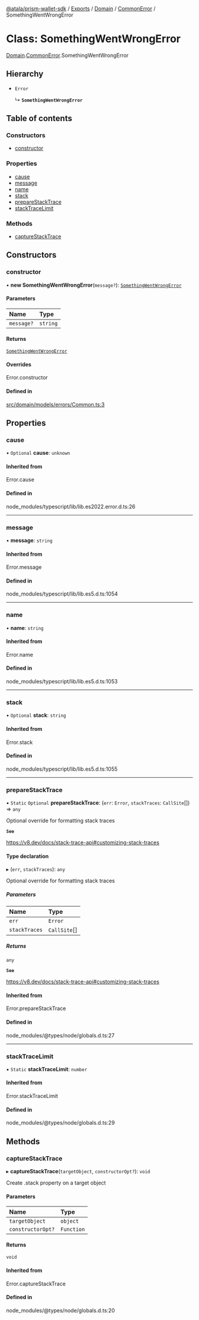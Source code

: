 [@atala/prism-wallet-sdk](../README.md) / [Exports](../modules.md) / [Domain](../modules/Domain.md) / [CommonError](../modules/Domain.CommonError.md) / SomethingWentWrongError

# Class: SomethingWentWrongError

[Domain](../modules/Domain.md).[CommonError](../modules/Domain.CommonError.md).SomethingWentWrongError

## Hierarchy

- `Error`

  ↳ **`SomethingWentWrongError`**

## Table of contents

### Constructors

- [constructor](Domain.CommonError.SomethingWentWrongError.md#constructor)

### Properties

- [cause](Domain.CommonError.SomethingWentWrongError.md#cause)
- [message](Domain.CommonError.SomethingWentWrongError.md#message)
- [name](Domain.CommonError.SomethingWentWrongError.md#name)
- [stack](Domain.CommonError.SomethingWentWrongError.md#stack)
- [prepareStackTrace](Domain.CommonError.SomethingWentWrongError.md#preparestacktrace)
- [stackTraceLimit](Domain.CommonError.SomethingWentWrongError.md#stacktracelimit)

### Methods

- [captureStackTrace](Domain.CommonError.SomethingWentWrongError.md#capturestacktrace)

## Constructors

### constructor

• **new SomethingWentWrongError**(`message?`): [`SomethingWentWrongError`](Domain.CommonError.SomethingWentWrongError.md)

#### Parameters

| Name | Type |
| :------ | :------ |
| `message?` | `string` |

#### Returns

[`SomethingWentWrongError`](Domain.CommonError.SomethingWentWrongError.md)

#### Overrides

Error.constructor

#### Defined in

[src/domain/models/errors/Common.ts:3](https://github.com/input-output-hk/atala-prism-wallet-sdk-ts/blob/47ec1c8/src/domain/models/errors/Common.ts#L3)

## Properties

### cause

• `Optional` **cause**: `unknown`

#### Inherited from

Error.cause

#### Defined in

node_modules/typescript/lib/lib.es2022.error.d.ts:26

___

### message

• **message**: `string`

#### Inherited from

Error.message

#### Defined in

node_modules/typescript/lib/lib.es5.d.ts:1054

___

### name

• **name**: `string`

#### Inherited from

Error.name

#### Defined in

node_modules/typescript/lib/lib.es5.d.ts:1053

___

### stack

• `Optional` **stack**: `string`

#### Inherited from

Error.stack

#### Defined in

node_modules/typescript/lib/lib.es5.d.ts:1055

___

### prepareStackTrace

▪ `Static` `Optional` **prepareStackTrace**: (`err`: `Error`, `stackTraces`: `CallSite`[]) => `any`

Optional override for formatting stack traces

**`See`**

https://v8.dev/docs/stack-trace-api#customizing-stack-traces

#### Type declaration

▸ (`err`, `stackTraces`): `any`

Optional override for formatting stack traces

##### Parameters

| Name | Type |
| :------ | :------ |
| `err` | `Error` |
| `stackTraces` | `CallSite`[] |

##### Returns

`any`

**`See`**

https://v8.dev/docs/stack-trace-api#customizing-stack-traces

#### Inherited from

Error.prepareStackTrace

#### Defined in

node_modules/@types/node/globals.d.ts:27

___

### stackTraceLimit

▪ `Static` **stackTraceLimit**: `number`

#### Inherited from

Error.stackTraceLimit

#### Defined in

node_modules/@types/node/globals.d.ts:29

## Methods

### captureStackTrace

▸ **captureStackTrace**(`targetObject`, `constructorOpt?`): `void`

Create .stack property on a target object

#### Parameters

| Name | Type |
| :------ | :------ |
| `targetObject` | `object` |
| `constructorOpt?` | `Function` |

#### Returns

`void`

#### Inherited from

Error.captureStackTrace

#### Defined in

node_modules/@types/node/globals.d.ts:20
